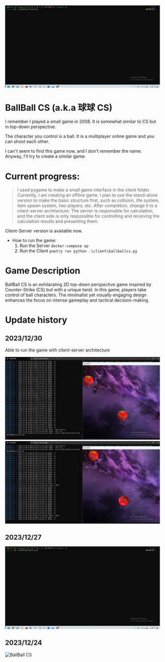 ![BallBall CS](docs/ballballcs-20231227.gif)

# BallBall CS (a.k.a 球球 CS)

I remember I played a small game in 2008. It is somewhat similar to CS but in top-down perspective.

The character you control is a ball. It is a multiplayer online game and you can shoot each other.

I can't seem to find this game now, and I don't remember the name. Anyway, I'll try to create a similar game.

# Current progress:

> I used pygame to make a small game interface in the client folder. Currently, I am creating an offline game.
> I plan to use the stand-alone version to make the basic structure first, such as collision, life system, item spawn system, two players, etc.
> After completion, change it to a client-server architecture. The server is responsible for calculation, and the client side is only responsible for controlling and receiving the calculation results and presenting them.

Client-Server version is available now.

-   How to run the game:
    1. Run the Server `docker-compose up`
    2. Run the Client `poetry run python .\client\ballballcs.py`

# Game Description

BallBall CS is an exhilarating 2D top-down perspective game inspired by Counter-Strike (CS) but with a unique twist. In this game, players take control of ball characters. The minimalist yet visually engaging design enhances the focus on intense gameplay and tactical decision-making.

# Update history

## 2023/12/30

Able to run the game with client-server architecture

![BallBall CS](docs/ballballcs-20231230-1.jpg)
![BallBall CS](docs/ballballcs-20231230-2.jpg)

## 2023/12/27

![BallBall CS](docs/ballballcs-20231227.gif)

## 2023/12/24

![BallBall CS](docs/ballballcs-20231224.gif)
